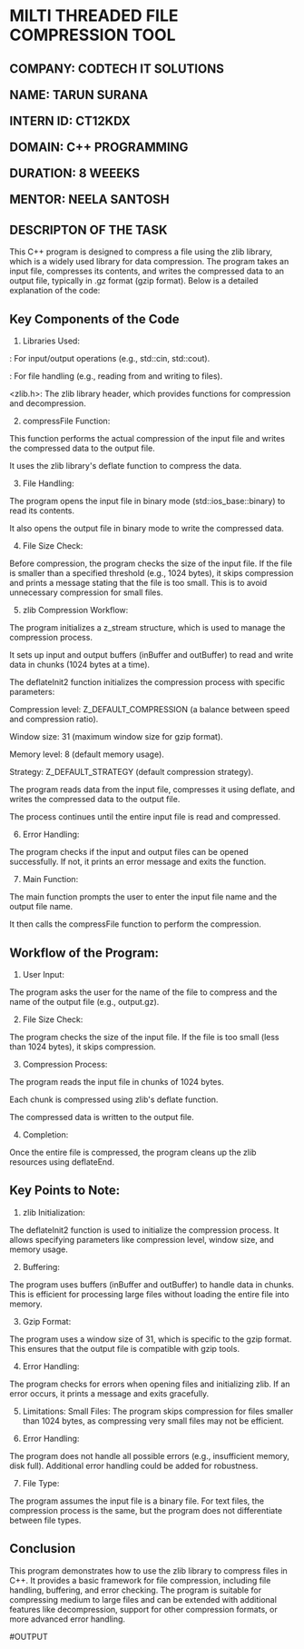 <h1>MILTI THREADED FILE COMPRESSION TOOL</h1>

<h2>COMPANY: CODTECH IT SOLUTIONS

NAME: TARUN SURANA

INTERN ID: CT12KDX

DOMAIN: C++ PROGRAMMING

DURATION: 8 WEEEKS

MENTOR: NEELA SANTOSH</h2>

<h2>DESCRIPTON OF THE TASK</h2>

This C++ program is designed to compress a file using the zlib library, which is a widely used library for data compression.
The program takes an input file, compresses its contents, and writes the compressed data to an output file, typically in .gz format (gzip format). Below is a detailed explanation of the code:

<h2>Key Components of the Code</h2>

1. Libraries Used:

<iostream>: For input/output operations (e.g., std::cin, std::cout).

<fstream>: For file handling (e.g., reading from and writing to files).

<zlib.h>: The zlib library header, which provides functions for compression and decompression.

2. compressFile Function:

This function performs the actual compression of the input file and writes the compressed data to the output file.

It uses the zlib library's deflate function to compress the data.

3. File Handling:

The program opens the input file in binary mode (std::ios_base::binary) to read its contents.

It also opens the output file in binary mode to write the compressed data.

4. File Size Check:

Before compression, the program checks the size of the input file. If the file is smaller than a specified threshold (e.g., 1024 bytes), it skips compression and prints a message stating that the file is too small. This is to avoid unnecessary compression for small files.

5. zlib Compression Workflow:

The program initializes a z_stream structure, which is used to manage the compression process.

It sets up input and output buffers (inBuffer and outBuffer) to read and write data in chunks (1024 bytes at a time).

The deflateInit2 function initializes the compression process with specific parameters:

Compression level: Z_DEFAULT_COMPRESSION (a balance between speed and compression ratio).

Window size: 31 (maximum window size for gzip format).

Memory level: 8 (default memory usage).

Strategy: Z_DEFAULT_STRATEGY (default compression strategy).

The program reads data from the input file, compresses it using deflate, and writes the compressed data to the output file.

The process continues until the entire input file is read and compressed.

6. Error Handling:

The program checks if the input and output files can be opened successfully. If not, it prints an error message and exits the function.

7. Main Function:

The main function prompts the user to enter the input file name and the output file name.

It then calls the compressFile function to perform the compression.

<h2>Workflow of the Program:</h2>

1. User Input:

The program asks the user for the name of the file to compress and the name of the output file (e.g., output.gz).

2. File Size Check:

The program checks the size of the input file. If the file is too small (less than 1024 bytes), it skips compression.

3. Compression Process:

The program reads the input file in chunks of 1024 bytes.

Each chunk is compressed using zlib's deflate function.

The compressed data is written to the output file.

4. Completion:

Once the entire file is compressed, the program cleans up the zlib resources using deflateEnd.

<h2>Key Points to Note:</h2>

1. zlib Initialization:

The deflateInit2 function is used to initialize the compression process. It allows specifying parameters like compression level, window size, and memory usage.

2. Buffering:

The program uses buffers (inBuffer and outBuffer) to handle data in chunks. This is efficient for processing large files without loading the entire file into memory.

3. Gzip Format:

The program uses a window size of 31, which is specific to the gzip format. This ensures that the output file is compatible with gzip tools.

4. Error Handling:

The program checks for errors when opening files and initializing zlib. If an error occurs, it prints a message and exits gracefully.

5. Limitations:
Small Files: The program skips compression for files smaller than 1024 bytes, as compressing very small files may not be efficient.

6. Error Handling:

The program does not handle all possible errors (e.g., insufficient memory, disk full). Additional error handling could be added for robustness.

7. File Type:

The program assumes the input file is a binary file. For text files, the compression process is the same, but the program does not differentiate between file types.

<h2>Conclusion</h2>

This program demonstrates how to use the zlib library to compress files in C++. It provides a basic framework for file compression, including file handling, buffering, and error checking. The program is suitable for compressing medium to large files and can be extended with additional features like decompression, support for other compression formats, or more advanced error handling.

#OUTPUT
